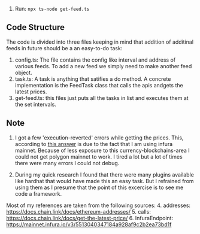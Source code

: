 1. Run:
 `npx ts-node get-feed.ts
`
## Code Structure
The code is divided into three files keeping in mind that addition of additinal feeds in future should be a an easy-to-do task:

1. config.ts: The file contains the config like interval and address of various feeds. To add a new feed we simply need to make another feed object.
2. task.ts: A task is anything that satifies a do method. A concrete implementation is the FeedTask class that calls the apis andgets the latest prices.
3. get-feed.ts: this files just puts all the tasks in list and executes them at the set intervals.

## Note
1. I got a few 'execution-reverted' errors while getting the prices. This, according to [this answer](https://stackoverflow.com/questions/66432758/execution-reverted-when-calling-a-method-of-my-contract-in-nodejs) is due to the fact that I am using infura mainnet. Because of less exposure to this currency-blockchains-area I could not get polygon mainnet to work. I tired a lot but a lot of times there were many errors I could not debug.

3. During my quick research I found that there were many plugins available like hardhat that would have made this an easy task. But I refrained from using them as I presume that the point of this excercise is to see me code a framework.

Most of my references are taken from the following sources:
4. addresses: https://docs.chain.link/docs/ethereum-addresses/
5. calls: https://docs.chain.link/docs/get-the-latest-price/
6. InfuraEndpoint: https://mainnet.infura.io/v3/5513040347184a928af9c2b2ea73bd1f
